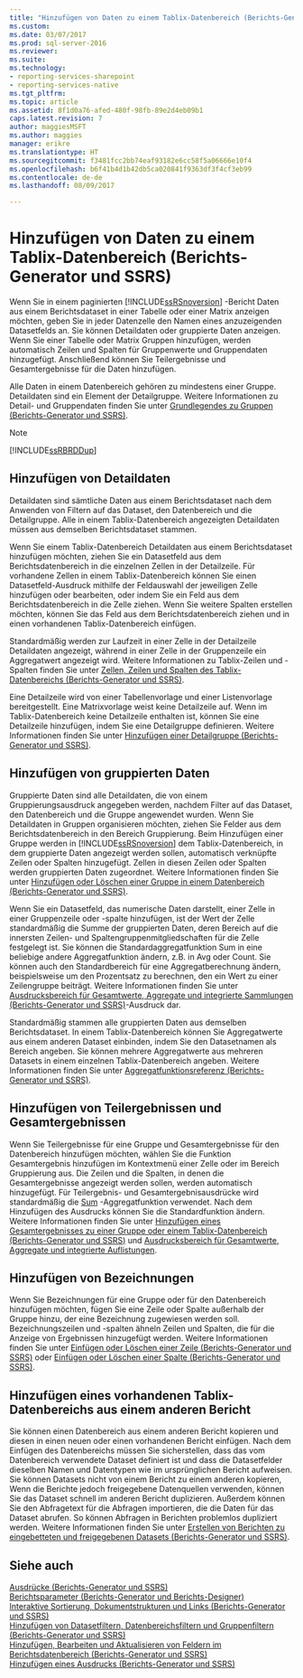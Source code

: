 ```yaml
---
title: "Hinzufügen von Daten zu einem Tablix-Datenbereich (Berichts-Generator und SSRS) | Microsoft-Dokumentation"
ms.custom: 
ms.date: 03/07/2017
ms.prod: sql-server-2016
ms.reviewer: 
ms.suite: 
ms.technology:
- reporting-services-sharepoint
- reporting-services-native
ms.tgt_pltfrm: 
ms.topic: article
ms.assetid: 8f1d0a76-afed-480f-98fb-89e2d4eb09b1
caps.latest.revision: 7
author: maggiesMSFT
ms.author: maggies
manager: erikre
ms.translationtype: HT
ms.sourcegitcommit: f3481fcc2bb74eaf93182e6cc58f5a06666e10f4
ms.openlocfilehash: b6f41b4d1b42db5ca020841f9363df3f4cf3eb99
ms.contentlocale: de-de
ms.lasthandoff: 08/09/2017

---
```

# <a name="adding-data-to-a-tablix-data-region-report-builder-and-ssrs"></a>Hinzufügen von Daten zu einem Tablix-Datenbereich (Berichts-Generator und SSRS)
Wenn Sie in einem paginierten [!INCLUDE[ssRSnoversion](../../includes/ssrsnoversion-md.md)] -Bericht Daten aus einem Berichtsdataset in einer Tabelle oder einer Matrix anzeigen möchten, geben Sie in jeder Datenzelle den Namen eines anzuzeigenden Datasetfelds an. Sie können Detaildaten oder gruppierte Daten anzeigen. Wenn Sie einer Tabelle oder Matrix Gruppen hinzufügen, werden automatisch Zeilen und Spalten für Gruppenwerte und Gruppendaten hinzugefügt. Anschließend können Sie Teilergebnisse und Gesamtergebnisse für die Daten hinzufügen.  
  
 Alle Daten in einem Datenbereich gehören zu mindestens einer Gruppe. Detaildaten sind ein Element der Detailgruppe. Weitere Informationen zu Detail- und Gruppendaten finden Sie unter [Grundlegendes zu Gruppen (Berichts-Generator und SSRS)](../../reporting-services/report-design/understanding-groups-report-builder-and-ssrs.md).  
  
> [!NOTE]  
>  [!INCLUDE[ssRBRDDup](../../includes/ssrbrddup-md.md)]  
  
## <a name="adding-detail-data"></a>Hinzufügen von Detaildaten  
 Detaildaten sind sämtliche Daten aus einem Berichtsdataset nach dem Anwenden von Filtern auf das Dataset, den Datenbereich und die Detailgruppe. Alle in einem Tablix-Datenbereich angezeigten Detaildaten müssen aus demselben Berichtsdataset stammen.  
  
 Wenn Sie einem Tablix-Datenbereich Detaildaten aus einem Berichtsdataset hinzufügen möchten, ziehen Sie ein Datasetfeld aus dem Berichtsdatenbereich in die einzelnen Zellen in der Detailzeile. Für vorhandene Zellen in einem Tablix-Datenbereich können Sie einen Datasetfeld-Ausdruck mithilfe der Feldauswahl der jeweiligen Zelle hinzufügen oder bearbeiten, oder indem Sie ein Feld aus dem Berichtsdatenbereich in die Zelle ziehen. Wenn Sie weitere Spalten erstellen möchten, können Sie das Feld aus dem Berichtsdatenbereich ziehen und in einen vorhandenen Tablix-Datenbereich einfügen.  
  
 Standardmäßig werden zur Laufzeit in einer Zelle in der Detailzeile Detaildaten angezeigt, während in einer Zelle in der Gruppenzeile ein Aggregatwert angezeigt wird. Weitere Informationen zu Tablix-Zeilen und -Spalten finden Sie unter [Zellen, Zeilen und Spalten des Tablix-Datenbereichs (Berichts-Generator und SSRS)](../../reporting-services/report-design/tablix-data-region-cells-rows-and-columns-report-builder-and-ssrs.md).  
  
 Eine Detailzeile wird von einer Tabellenvorlage und einer Listenvorlage bereitgestellt. Eine Matrixvorlage weist keine Detailzeile auf. Wenn im Tablix-Datenbereich keine Detailzeile enthalten ist, können Sie eine Detailzeile hinzufügen, indem Sie eine Detailgruppe definieren. Weitere Informationen finden Sie unter [Hinzufügen einer Detailgruppe (Berichts-Generator und SSRS)](../../reporting-services/report-design/add-a-details-group-report-builder-and-ssrs.md).  
  
## <a name="adding-grouped-data"></a>Hinzufügen von gruppierten Daten  
 Gruppierte Daten sind alle Detaildaten, die von einem Gruppierungsausdruck angegeben werden, nachdem Filter auf das Dataset, den Datenbereich und die Gruppe angewendet wurden. Wenn Sie Detaildaten in Gruppen organisieren möchten, ziehen Sie Felder aus dem Berichtsdatenbereich in den Bereich Gruppierung. Beim Hinzufügen einer Gruppe werden in [!INCLUDE[ssRSnoversion](../../includes/ssrsnoversion-md.md)] dem Tablix-Datenbereich, in dem gruppierte Daten angezeigt werden sollen, automatisch verknüpfte Zeilen oder Spalten hinzugefügt. Zellen in diesen Zeilen oder Spalten werden gruppierten Daten zugeordnet. Weitere Informationen finden Sie unter [Hinzufügen oder Löschen einer Gruppe in einem Datenbereich &#40;Berichts-Generator und SSRS&#41;](../../reporting-services/report-design/add-or-delete-a-group-in-a-data-region-report-builder-and-ssrs.md).  
  
 Wenn Sie ein Datasetfeld, das numerische Daten darstellt, einer Zelle in einer Gruppenzeile oder -spalte hinzufügen, ist der Wert der Zelle standardmäßig die Summe der gruppierten Daten, deren Bereich auf die innersten Zeilen- und Spaltengruppenmitgliedschaften für die Zelle festgelegt ist. Sie können die Standardaggregatfunktion Sum in eine beliebige andere Aggregatfunktion ändern, z.B. in Avg oder Count. Sie können auch den Standardbereich für eine Aggregatberechnung ändern, beispielsweise um den Prozentsatz zu berechnen, den ein Wert zu einer Zeilengruppe beiträgt. Weitere Informationen finden Sie unter [Ausdrucksbereich für Gesamtwerte, Aggregate und integrierte Sammlungen &#40;Berichts-Generator und SSRS&#41;](../../reporting-services/report-design/expression-scope-for-totals-aggregates-and-built-in-collections.md)-Ausdruck dar.  
  
 Standardmäßig stammen alle gruppierten Daten aus demselben Berichtsdataset. In einem Tablix-Datenbereich können Sie Aggregatwerte aus einem anderen Dataset einbinden, indem Sie den Datasetnamen als Bereich angeben. Sie können mehrere Aggregatwerte aus mehreren Datasets in einem einzelnen Tablix-Datenbereich angeben. Weitere Informationen finden Sie unter [Aggregatfunktionsreferenz &#40;Berichts-Generator und SSRS&#41;](../../reporting-services/report-design/report-builder-functions-aggregate-functions-reference.md).  
  
## <a name="adding-subtotals-and-totals"></a>Hinzufügen von Teilergebnissen und Gesamtergebnissen  
 Wenn Sie Teilergebnisse für eine Gruppe und Gesamtergebnisse für den Datenbereich hinzufügen möchten, wählen Sie die Funktion Gesamtergebnis hinzufügen im Kontextmenü einer Zelle oder im Bereich Gruppierung aus. Die Zeilen und die Spalten, in denen die Gesamtergebnisse angezeigt werden sollen, werden automatisch hinzugefügt. Für Teilergebnis- und Gesamtergebnisausdrücke wird standardmäßig die [Sum](../../reporting-services/report-design/report-builder-functions-sum-function.md) -Aggregatfunktion verwendet. Nach dem Hinzufügen des Ausdrucks können Sie die Standardfunktion ändern. Weitere Informationen finden Sie unter [Hinzufügen eines Gesamtergebnisses zu einer Gruppe oder einem Tablix-Datenbereich (Berichts-Generator und SSRS)](../../reporting-services/report-design/add-a-total-to-a-group-or-tablix-data-region-report-builder-and-ssrs.md) und [Ausdrucksbereich für Gesamtwerte, Aggregate und integrierte Auflistungen](../../reporting-services/report-design/expression-scope-for-totals-aggregates-and-built-in-collections.md).  
  
## <a name="adding-labels"></a>Hinzufügen von Bezeichnungen  
 Wenn Sie Bezeichnungen für eine Gruppe oder für den Datenbereich hinzufügen möchten, fügen Sie eine Zeile oder Spalte außerhalb der Gruppe hinzu, der eine Bezeichnung zugewiesen werden soll. Bezeichnungszeilen und -spalten ähneln Zeilen und Spalten, die für die Anzeige von Ergebnissen hinzugefügt werden. Weitere Informationen finden Sie unter [Einfügen oder Löschen einer Zeile (Berichts-Generator und SSRS)](../../reporting-services/report-design/insert-or-delete-a-row-report-builder-and-ssrs.md) oder [Einfügen oder Löschen einer Spalte (Berichts-Generator und SSRS)](../../reporting-services/report-design/insert-or-delete-a-column-report-builder-and-ssrs.md).  
  
## <a name="adding-an-existing-tablix-data-region-from-another-report"></a>Hinzufügen eines vorhandenen Tablix-Datenbereichs aus einem anderen Bericht  
 Sie können einen Datenbereich aus einem anderen Bericht kopieren und diesen in einen neuen oder einen vorhandenen Bericht einfügen. Nach dem Einfügen des Datenbereichs müssen Sie sicherstellen, dass das vom Datenbereich verwendete Dataset definiert ist und dass die Datasetfelder dieselben Namen und Datentypen wie im ursprünglichen Bericht aufweisen. Sie können Datasets nicht von einem Bericht zu einem anderen kopieren, Wenn die Berichte jedoch freigegebene Datenquellen verwenden, können Sie das Dataset schnell im anderen Bericht duplizieren. Außerdem können Sie den Abfragetext für die Abfragen importieren, die die Daten für das Dataset abrufen. So können Abfragen in Berichten problemlos dupliziert werden. Weitere Informationen finden Sie unter [Erstellen von Berichten zu eingebetteten und freigegebenen Datasets &#40;Berichts-Generator und SSRS&#41;](../../reporting-services/report-data/report-embedded-datasets-and-shared-datasets-report-builder-and-ssrs.md).  
  
## <a name="see-also"></a>Siehe auch  
 [Ausdrücke &#40;Berichts-Generator und SSRS&#41;](../../reporting-services/report-design/expressions-report-builder-and-ssrs.md)   
 [Berichtsparameter &#40;Berichts-Generator und Berichts-Designer&#41;](../../reporting-services/report-design/report-parameters-report-builder-and-report-designer.md)   
 [Interaktive Sortierung, Dokumentstrukturen und Links &#40;Berichts-Generator und SSRS&#41;](../../reporting-services/report-design/interactive-sort-document-maps-and-links-report-builder-and-ssrs.md)   
 [Hinzufügen von Datasetfiltern, Datenbereichsfiltern und Gruppenfiltern &#40;Berichts-Generator und SSRS&#41;](../../reporting-services/report-design/add-dataset-filters-data-region-filters-and-group-filters.md)   
 [Hinzufügen, Bearbeiten und Aktualisieren von Feldern im Berichtsdatenbereich (Berichts-Generator und SSRS)](../../reporting-services/report-data/add-edit-refresh-fields-in-the-report-data-pane-report-builder-and-ssrs.md)   
 [Hinzufügen eines Ausdrucks &#40;Berichts-Generator und SSRS&#41;](../../reporting-services/report-design/add-an-expression-report-builder-and-ssrs.md)  
  
  
